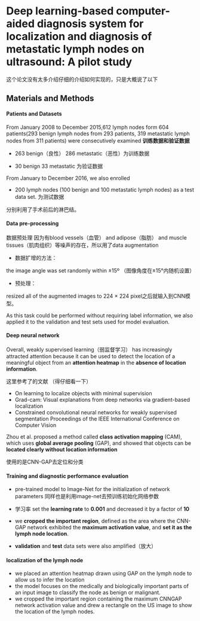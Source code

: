# Deep learning-based computer-aided diagnosis system for localization and diagnosis of metastatic lymph nodes on ultrasound: A pilot study 

这个论文没有太多介绍仔细的介绍如何实现的，只是大概说了以下

## Materials and Methods 

#### Patients and Datasets 

From January 2008 to December 2015,612 lymph nodes form 604 patients(293 benign lymph nodes from 293 patients, 319 metastatic lymph nodes from 311 patients) were consecutively examined **训练数据和验证数据**

- 263 benign（良性） 286 metastatic（恶性）为训练数据

- 30 benign 33 metastatic 为验证数据

From January to December 2016, we also enrolled 

- 200 lymph nodes (100 benign and 100 metastatic lymph nodes) as a test data set. 为测试数据

分别利用了手术前后的淋巴结。

#### Data pre-processing

数据预处理 因为有blood vessels（血管） and adipose（脂肪） and muscle tissues（肌肉组织）等噪声的存在，所以用了data augmentation

- 数据扩增的方法：

the image angle was set randomly within ±15º （图像角度在±15°内随机设置）

- 预处理：

resized all of the augmented images to 224 × 224 pixel之后就输入到CNN模型。 

As this task could be performed without requiring label information, we also applied it to the validation and test sets used for model evaluation. 

#### Deep neural network

Overall, weakly supervised learning（弱监督学习） has increasingly attracted attention because it can be used to detect the location of a meaningful object from an **attention heatmap** in the **absence of location information**.

这里参考了的文献 （得仔细看一下）

- On learning to localize objects with minimal supervision
- Grad-cam: Visual explanations from deep networks via gradient-based localization
- Constrained convolutional neural networks for weakly supervised segmentation Proceedings of the IEEE International Conference on Computer Vision

Zhou et al. proposed a method called **class activation mapping** (CAM), which uses **global average pooling** (GAP), and showed that objects can be **located clearly without location information**

使用的是CNN-GAP去定位和分类

#### Training and diagnostic performance evaluation

- pre-trained model to Image-Net for the initialization of network parameters 同样也是利用image-net去预训练初始化网络参数

- 学习率  set the **learning rate** to **0.001** and decreased it by a factor of **10** 
-  we **cropped the important region**, defined as the area where the CNN-GAP network exhibited the **maximum activation value**, and **set it as the lymph node location**. 

-  **validation** and **test** data sets were also amplified（放大） 

#### localization of the lymph node

- we placed an attention heatmap drawn using GAP on the lymph node to allow us to infer the location 
-  the model focuses on the medically and biologically important parts of an input image to classify the node as benign or malignant.
-  we cropped the important region containing the maximum CNNGAP network activation value and drew a rectangle on the US image to show the location of the lymph nodes. 

